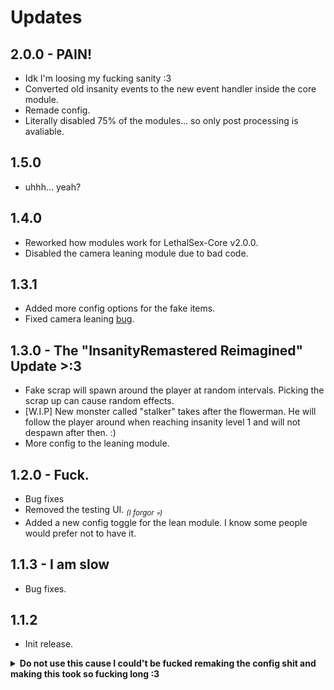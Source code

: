 ﻿# Updates

## 2.0.0 - PAIN!
- Idk I'm loosing my fucking sanity :3
- Converted old insanity events to the new event handler inside the core module.
- Remade config.
- Literally disabled 75% of the modules... so only post processing is avaliable.

## 1.5.0
- uhhh... yeah?

## 1.4.0
- Reworked how modules work for LethalSex-Core v2.0.0.
- Disabled the camera leaning module due to bad code.

## 1.3.1
- Added more config options for the fake items.
- Fixed camera leaning [bug](https://github.com/IgnoredSoul/LethalSex/issues/2).

## 1.3.0 - The "InsanityRemastered Reimagined" Update >:3
- Fake scrap will spawn around the player at random intervals. Picking the scrap up can cause random effects.
- [W.I.P] New monster called "stalker" takes after the flowerman. He will follow the player around when reaching insanity level 1 and will not despawn after then. :)
- More config to the leaning module.

## 1.2.0 - Fuck.
- Bug fixes
- Removed the testing UI. <sub>*(I forgor 💀)*</sub>
- Added a new config toggle for the lean module. I know some people would prefer not to have it.

## 1.1.3 - I am slow
- Bug fixes.

## 1.1.2
- Init release.

<details>
  <summary><strong>Do not use this cause I could't be fucked remaking the config shit and making this took so fucking long :3</summary>

	# Config
	The config area is confusing and sometimes don't supply a discription, read this before complaining in the [thread](https://discord.com/channels/1168655651455639582/1210095873875247144) :)

	> [!IMPORTANT]
	> When writing the config, make sure the values are in order as its stated below.
	>
	> Make sure the value has the correct type "f", "i", "s", "b" so it can know what the value is supposed to be.

	<details><summary>Post Processing</summary>
	<div align=center>

	### Default
	| Name       | Default  | Description                             |
	|------------|----------|-----------------------------------------|
	| Enabled | b:true | This module adds multiple post processing effect applied to the player. |
	| [Priority](https://docs.unity3d.com/Packages/com.unity.postprocessing@3.0/manual/Quick-start.html#post-process-volume) | i:1 | Defines this volume’s order in the stack. The higher this number is, the higher this volume is placed in the stack. This means that Unity runs this volume before volumes in the stack that have a lower Priority number. |
	<hr/>

	### [Chromatic Aberation](https://docs.unity3d.com/Packages/com.unity.render-pipelines.universal@7.1/manual/post-processing-chromatic-aberration.html)
	| Name       | Default  | Description                             |
	|------------|----------|-----------------------------------------|
	| Enabled | b:true | Chromatic Aberration effect splits color along boundaries in an image into their red, green, and blue channels |
	| Lvl | i:2 | Change the insanity level when the effect applies. |
	| ApplyVal | f:1.0 | When applying the effect, what override value should be applied. |
	| ApplySpeed | f:20.0 | When applying the effect, how long should it take till its complete. |
	| ResetVal | f:0.0 | When removing the effect, what override value should be applied. |
	| ResetSpeed | f:0.75 | When removing the effect, how long should it take till its complete. |
	<hr/>

	### [Lens Distortion](https://docs.unity3d.com/Packages/com.unity.render-pipelines.universal@7.1/manual/Post-Processing-Lens-Distortion.html)
	| Name       | Default  | Description                             |
	|------------|----------|-----------------------------------------|
	| Enabled | b:true | Lens Distortion effect distorts the final rendered picture to simulate the shape of a real-world camera lens. |
	| Lvl | i:2 | Change the insanity level when the effect applies.
	| ApplyVal | f:0.55 | When applying the effect, what override value should be applied. |
	| ApplySpeed | f:20.0 | When applying the effect, how long should it take till its complete. |
	| ResetVal | f:0.0 | When removing the effect, what override value should be applied. |
	| ResetSpeed | f:0.75 | When removing the effect, how long should it take till its complete. |
	<hr/>

	### [Film Grain](https://docs.unity3d.com/Packages/com.unity.render-pipelines.universal@7.1/manual/Post-Processing-Film-Grain.html)
	| Name       | Default  | Description                             |
	|------------|----------|-----------------------------------------|
	| Enabled | b:true | The Film Grain effect simulates the random optical texture of photographic film, usually caused by small particles being present on the physical film. |
	| Lvl | i:1 | Change the insanity level when the effect applies.
	| ApplyVal | f:1.6 | When applying the effect, what override value should be applied. |
	| ApplySpeed | f:15.0 | When applying the effect, how long should it take till its complete. |
	| ResetVal | f:0.0 | When removing the effect, what override value should be applied. |
	| ResetSpeed | f:0.75 | When removing the effect, how long should it take till its complete. |
	<hr/>

	### [Vignette](https://docs.unity3d.com/Packages/com.unity.render-pipelines.universal@7.1/manual/post-processing-vignette.html)
	| Name       | Default  | Description                             |
	|------------|----------|-----------------------------------------|
	| Enabled | b:true | Vignetting is the term for the darkening and/or desaturating towards the edges of an image compared to the center. |
	| Lvl | i:1 | Change the insanity level when the effect applies.
	| ApplyVal | f:0.5 | When applying the effect, what override value should be applied. |
	| ApplySpeed | f:25.0 | When applying the effect, how long should it take till its complete. |
	| ResetVal | f:0.1 | When removing the effect, what override value should be applied. |
	| ResetSpeed | f:0.75 | When removing the effect, how long should it take till its complete. |
	| Opacity | f:0.5 | Controls the intensity / visibility of the vignette effect applied to the scene. |
	| Smoothness | f:25.0 | The higher the value, the smoother the vignette border |
	<hr/>

	### [Depth of Field](https://docs.unity3d.com/Packages/com.unity.render-pipelines.universal@7.1/manual/post-processing-depth-of-field.html)
	| Name       | Default  | Description                             |
	|------------|----------|-----------------------------------------|
	| Enabled | b:true | Depth Of Field component applies a depth of field effect, which simulates the focus properties of a camera lens. |
	| Lvl | i:3 | Change the insanity level when the effect applies.
	| Start ApplyVal | f:5.0 | When applying the effect, what override value should be applied. |
	| Start ApplySpeed | f:25.0 | When applying the effect, how long should it take till its complete. |
	| Start ResetVal | f:2000.0 | When removing the effect, what override value should be applied. |
	| Start ResetSpeed | f:0.75 | When removing the effect, how long should it take till its complete. |
	| End ApplyVal | f:25.0 | When applying the effect, what override value should be applied. |
	| End ApplySpeed | f:20.0 | When applying the effect, how long should it take till its complete. |
	| End ResetVal | f:2000.0 | When removing the effect, what override value should be applied. |
	| End ResetSpeed | f:0.75 | When removing the effect, how long should it take till its complete. |

	### [Color Adjustments](https://docs.unity3d.com/Packages/com.unity.render-pipelines.universal@7.1/manual/Post-Processing-Color-Adjustments.html)
	| Name       | Default  | Description                             |
	|------------|----------|-----------------------------------------|
	| Enabled | b:true | Use this effect to tweak the overall tone, brightness, and contrast of the final rendered image |
	| Lvl | i:3 | Change the insanity level when the effect applies.
	| ApplyVal | f:-64.0 | When applying the effect, what override value should be applied. |
	| ApplySpeed | f:25.0 | When applying the effect, how long should it take till its complete. |
	| ResetVal | f:0.0 | When removing the effect, what override value should be applied. |
	| ResetSpeed | f:0.75 | When removing the effect, how long should it take till its complete. |

	</div></details><br/><br/>

	<details><summary>Insanity Options</summary>
	<div align=center>

	### Default
	| Name       | Default  | Description                             |
	|------------|----------|-----------------------------------------|
	| MaxInsanity | i:65 | This sets the max insanity the player can get to. |
	| Lvl1 | i:35 | The amount of insanity the player needs to reach before level 1 is applied. |
	| Lvl2 | i:45 | The amount of insanity the player needs to reach before level 2 is applied. |
	| Lvl3 | i:65 | The amount of insanity the player needs to reach before level 3 is applied. |
	<hr/>
	</div></details><br/><br/>

	<details><summary>Camera Leaning</summary>
	<div align=center>

	### Default
	| Name       | Default  | Description                             |
	|------------|----------|-----------------------------------------|
	| Enabled | b:true | When the player turns, the camera can lean into the direction / opposite direction. |
	| Max | f:35.0 | The maximum allowed leaning the camera can do. It will not rotate further than the maximum allowed value. |
	| Threshold | f:35.0 | Only apply when the mouse has reached speed over the threshold. |
	| Reset | f:5.0 | Time it takes for the camera to reset its rotation. |
	| Invert | b:false | Inverts the way the camera leans. |
	<hr/>

	### Extra
	| Name       | Default  | Description                             |
	|------------|----------|-----------------------------------------|
	| Default | f:0.05 | The default amount of leaning applied to the camera. |
	| Sprint | f:0.05 | When sprinting, add this to the default multiplier for harsher leaning. |
	| Stamina | f:25.0 | When the player is below the stamina threshold, add this to the default multiplier for harsher leaning. |
	| Fear | f:0.05 | When in fear, add this to the default multiplier for harsher leaning. |
	| Insanity | f:0.05 | When the player is insane, add this to the default multiplier for harsher leaning. |
	| InsanityVal | f:15.0 | When the player has reached or over the threshold of insanity, apply the Insanity multiplier. |
	| Day | f:0.05 | When the time of day is over the set Daymode, add this to the default multiplier for harsher leaning. |
	| Daymode | i:2 | When the day has reached or over the desired DayMode, apply the Day multiplier. |

	</div></details><br/><br/>

	<details><summary>Fake Items</summary>
	<div align=center>

	### Default
	| Name       | Default  | Description                             |
	|------------|----------|-----------------------------------------|
	| Enabled | b:true | Fake items will spawn around the map that can apply random effects to the player when they try to pick it up. |
	| Min | i:1 | Minumum amount of items that will spawn. |
	| Max | i:3 | Maximum amount of items that will spawn. |
	| Radius | f:25.0 | The distance from around the player can spawn from. |
	<hr/>

	### Extra
	| Name       | Default  | Description                             |
	|------------|----------|-----------------------------------------|
	| Respawning | b:true | Allow items to respawn. |
	| Delay | f:70.0 | The delay from which items will spawn. |
	| Log | b:false | Log all scrap and whitelisted scrap into the ingame console provided by LethalSex-Core. |
	<hr/>

	### Blacklist
	| Name       | Default  | Description                             | Example |
	|------------|----------|-----------------------------------------|---------|
	| Blacklist | | Adding the name of an item will blacklist it from the spawnable fake items. | BigBolt, PickleJar, Airhorn

	</div></details><br/><br/>

	<details><summary>Camera Shake</summary>
	<div align=center>

	### Default
	| Name       | Default  | Description                             |
	|------------|----------|-----------------------------------------|
	| Enabled | b:true | This "simulates" shaking of the player when they're scared. |
	<hr/>
	</div></details><br/><br/>

</details>